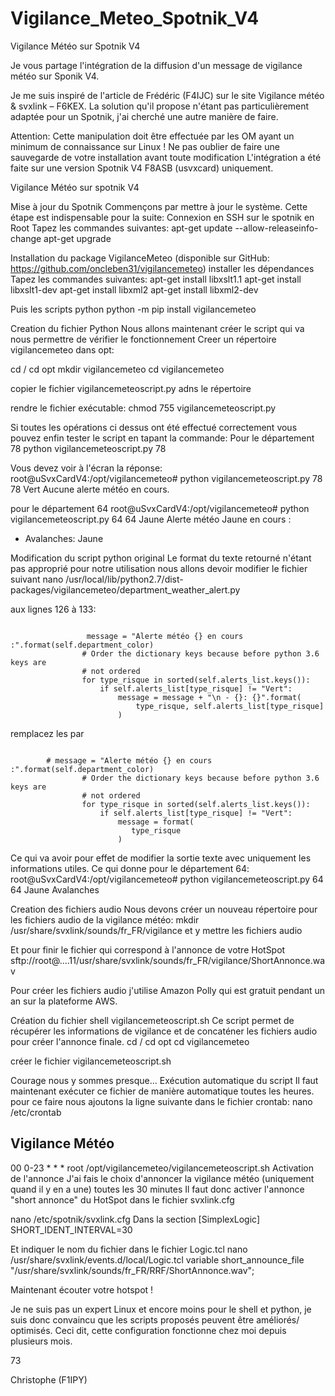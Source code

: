 # Vigilance_Meteo_Spotnik_V4
 Vigilance Météo sur Spotnik V4
 
 Je vous partage  l'intégration de la diffusion d'un message de vigilance météo sur Sponik V4.

Je me suis inspiré de l'article de Frédéric (F4IJC) sur le site Vigilance météo & svxlink – F6KEX. La solution qu'il propose n'étant pas particulièrement adaptée pour un Spotnik, j'ai cherché une autre manière de faire.

Attention:
Cette manipulation doit être effectuée par les OM ayant un minimum de connaissance sur Linux !
Ne pas oublier de faire une sauvegarde de votre installation avant toute modification
L'intégration a été faite sur une version Spotnik V4 F8ASB (usvxcard) uniquement.

Vigilance Météo sur spotnik V4

Mise à jour du Spotnik
Commençons par mettre à jour le système. Cette étape est indispensable pour la suite:
Connexion en SSH sur le spotnik en Root
Tapez les commandes suivantes:
apt-get update --allow-releaseinfo-change
apt-get upgrade

Installation du package VigilanceMeteo (disponible sur GitHub: https://github.com/oncleben31/vigilancemeteo)
installer les dépendances
Tapez les commandes suivantes:
apt-get install libxslt1.1
apt-get install libxslt1-dev
apt-get install libxml2
apt-get install libxml2-dev

Puis les scripts python
python -m pip install vigilancemeteo

Creation du fichier Python
Nous allons maintenant créer le script qui va nous permettre de vérifier le fonctionnement
Creer un répertoire vigilancemeteo dans opt:

cd /
cd opt
mkdir vigilancemeteo
cd vigilancemeteo

copier le fichier vigilancemeteoscript.py adns le répertoire

rendre le fichier exécutable:
chmod 755 vigilancemeteoscript.py

Si toutes les opérations ci dessus ont été effectué correctement vous pouvez enfin tester le script en tapant la commande:
Pour le département 78
python  vigilancemeteoscript.py 78

Vous devez voir à l'écran la réponse:
root@uSvxCardV4:/opt/vigilancemeteo# python vigilancemeteoscript.py 78
78
Vert
Aucune alerte météo en cours.

pour le département 64
root@uSvxCardV4:/opt/vigilancemeteo# python vigilancemeteoscript.py 64
64
Jaune
Alerte météo Jaune en cours :
 - Avalanches: Jaune

Modification du script python original
Le format du texte retourné n'étant pas approprié pour notre utilisation nous allons devoir modifier le fichier suivant
nano /usr/local/lib/python2.7/dist-packages/vigilancemeteo/department_weather_alert.py

aux lignes 126 à 133:

<code>
                 message = "Alerte météo {} en cours :".format(self.department_color) </hr>
                # Order the dictionary keys because before python 3.6 keys are
                # not ordered
                for type_risque in sorted(self.alerts_list.keys()):
                    if self.alerts_list[type_risque] != "Vert":
                        message = message + "\n - {}: {}".format(
                            type_risque, self.alerts_list[type_risque]
                        )
</code>

 remplacez les par
 
<code>
        # message = "Alerte météo {} en cours :".format(self.department_color)
                # Order the dictionary keys because before python 3.6 keys are
                # not ordered
                for type_risque in sorted(self.alerts_list.keys()):
                    if self.alerts_list[type_risque] != "Vert":
                        message = format(
                           type_risque
                        )
</code>

Ce qui va avoir pour effet de modifier la sortie texte avec uniquement les informations utiles.
Ce qui donne pour le département 64:
root@uSvxCardV4:/opt/vigilancemeteo# python vigilancemeteoscript.py 64
64
Jaune
Avalanches


Creation des fichiers audio
Nous devons créer un nouveau répertoire pour les fichiers audio de la vigilance météo:
mkdir /usr/share/svxlink/sounds/fr_FR/vigilance
et y mettre les fichiers audio 

Et pour finir le fichier qui correspond à l'annonce de votre HotSpot
sftp://root@....11/usr/share/svxlink/sounds/fr_FR/vigilance/ShortAnnonce.wav

Pour créer les fichiers audio j'utilise Amazon Polly qui est gratuit pendant un an sur la plateforme AWS.

Création du fichier shell vigilancemeteoscript.sh
Ce script permet de récupérer les informations de vigilance et de concaténer les fichiers audio pour créer l'annonce finale.
cd /
cd opt
cd vigilancemeteo

créer le fichier vigilancemeteoscript.sh


Courage nous y sommes presque...
Exécution automatique du script
Il faut maintenant exécuter ce fichier de manière automatique toutes les heures.
pour ce faire nous ajoutons la ligne suivante dans le fichier crontab:
nano /etc/crontab

## Vigilance Météo
00 0-23 * * * root /opt/vigilancemeteo/vigilancemeteoscript.sh
Activation de l'annonce
J'ai fais le choix d'annoncer la vigilance météo (uniquement quand il y en a une) toutes les 30 minutes
Il faut donc activer l'annonce "short annonce" du HotSpot dans le fichier svxlink.cfg

nano /etc/spotnik/svxlink.cfg
Dans la section  [SimplexLogic]
 SHORT_IDENT_INTERVAL=30

Et indiquer le nom du fichier dans le fichier Logic.tcl
nano /usr/share/svxlink/events.d/local/Logic.tcl
variable short_announce_file    "/usr/share/svxlink/sounds/fr_FR/RRF/ShortAnnonce.wav";

Maintenant écouter votre hotspot !

Je ne suis pas un expert Linux et encore moins pour le shell et python, je suis donc convaincu que les scripts proposés peuvent être améliorés/ optimisés. Ceci dit, cette configuration fonctionne chez moi depuis plusieurs mois.

73

Christophe (F1IPY)
